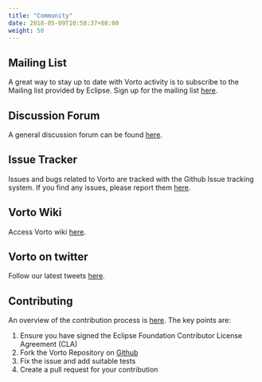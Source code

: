 ```yaml
---
title: "Community"
date: 2018-05-09T10:58:37+08:00
weight: 50
---
```


## Mailing List
A great way to stay up to date with Vorto activity is to subscribe to the Mailing list provided by Eclipse. Sign up for the mailing list [here](https://dev.eclipse.org/mailman/listinfo/vorto-dev).

## Discussion Forum
A general discussion forum can be found [here](http://www.eclipse.org/forums/index.php?t=thread&frm_id=303).

## Issue Tracker
Issues and bugs related to Vorto are tracked with the Github Issue tracking system. If you find any issues, please report them [here](https://github.com/eclipse/vorto/issues).

## Vorto Wiki
Access Vorto wiki [here](https://wiki.eclipse.org/Vorto).

## Vorto on twitter
Follow our latest tweets [here](https://twitter.com/VortoIoT).

## Contributing
An overview of the contribution process is [here](https://wiki.eclipse.org/Development_Resources/Contributing_via_Git). The key points are:

1. Ensure you have signed the Eclipse Foundation Contributor License Agreement (CLA)
2. Fork the Vorto Repository on [Github](https://github.com/eclipse/vorto)
3. Fix the issue and add suitable tests
4. Create a pull request for your contribution